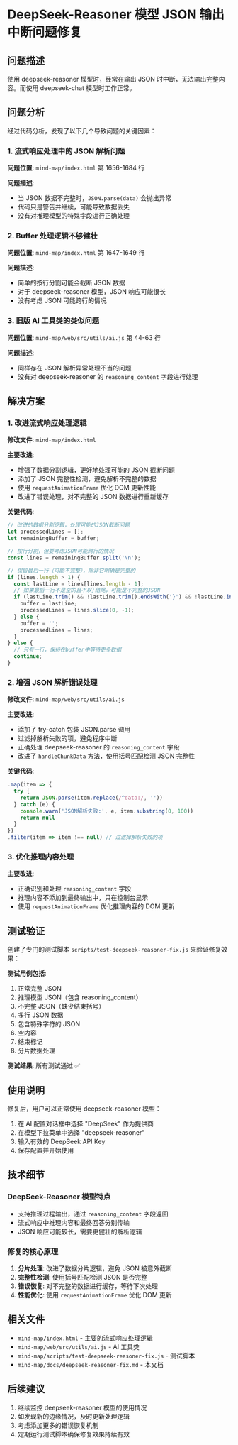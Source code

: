 # DeepSeek-Reasoner 模型 JSON 输出中断问题修复

## 问题描述

使用 deepseek-reasoner 模型时，经常在输出 JSON 时中断，无法输出完整内容。而使用 deepseek-chat 模型时工作正常。

## 问题分析

经过代码分析，发现了以下几个导致问题的关键因素：

### 1. 流式响应处理中的 JSON 解析问题

**问题位置**: `mind-map/index.html` 第 1656-1684 行

**问题描述**: 
- 当 JSON 数据不完整时，`JSON.parse(data)` 会抛出异常
- 代码只是警告并继续，可能导致数据丢失
- 没有对推理模型的特殊字段进行正确处理

### 2. Buffer 处理逻辑不够健壮

**问题位置**: `mind-map/index.html` 第 1647-1649 行

**问题描述**:
- 简单的按行分割可能会截断 JSON 数据
- 对于 deepseek-reasoner 模型，JSON 响应可能很长
- 没有考虑 JSON 可能跨行的情况

### 3. 旧版 AI 工具类的类似问题

**问题位置**: `mind-map/web/src/utils/ai.js` 第 44-63 行

**问题描述**:
- 同样存在 JSON 解析异常处理不当的问题
- 没有对 deepseek-reasoner 的 `reasoning_content` 字段进行处理

## 解决方案

### 1. 改进流式响应处理逻辑

**修改文件**: `mind-map/index.html`

**主要改进**:
- 增强了数据分割逻辑，更好地处理可能的 JSON 截断问题
- 添加了 JSON 完整性检测，避免解析不完整的数据
- 使用 `requestAnimationFrame` 优化 DOM 更新性能
- 改进了错误处理，对不完整的 JSON 数据进行重新缓存

**关键代码**:
```javascript
// 改进的数据分割逻辑，处理可能的JSON截断问题
let processedLines = [];
let remainingBuffer = buffer;

// 按行分割，但要考虑JSON可能跨行的情况
const lines = remainingBuffer.split('\n');

// 保留最后一行（可能不完整），除非它明确是完整的
if (lines.length > 1) {
  const lastLine = lines[lines.length - 1];
  // 如果最后一行不是空的且不以}结尾，可能是不完整的JSON
  if (lastLine.trim() && !lastLine.trim().endsWith('}') && !lastLine.includes('[DONE]')) {
    buffer = lastLine;
    processedLines = lines.slice(0, -1);
  } else {
    buffer = '';
    processedLines = lines;
  }
} else {
  // 只有一行，保持在buffer中等待更多数据
  continue;
}
```

### 2. 增强 JSON 解析错误处理

**修改文件**: `mind-map/web/src/utils/ai.js`

**主要改进**:
- 添加了 try-catch 包装 JSON.parse 调用
- 过滤掉解析失败的项，避免程序中断
- 正确处理 deepseek-reasoner 的 `reasoning_content` 字段
- 改进了 `handleChunkData` 方法，使用括号匹配检测 JSON 完整性

**关键代码**:
```javascript
.map(item => {
  try {
    return JSON.parse(item.replace(/^data:/, ''))
  } catch (e) {
    console.warn('JSON解析失败:', e, item.substring(0, 100))
    return null
  }
})
.filter(item => item !== null) // 过滤掉解析失败的项
```

### 3. 优化推理内容处理

**主要改进**:
- 正确识别和处理 `reasoning_content` 字段
- 推理内容不添加到最终输出中，只在控制台显示
- 使用 `requestAnimationFrame` 优化推理内容的 DOM 更新

## 测试验证

创建了专门的测试脚本 `scripts/test-deepseek-reasoner-fix.js` 来验证修复效果：

**测试用例包括**:
1. 正常完整 JSON
2. 推理模型 JSON（包含 reasoning_content）
3. 不完整 JSON（缺少结束括号）
4. 多行 JSON 数据
5. 包含特殊字符的 JSON
6. 空内容
7. 结束标记
8. 分片数据处理

**测试结果**: 所有测试通过 ✅

## 使用说明

修复后，用户可以正常使用 deepseek-reasoner 模型：

1. 在 AI 配置对话框中选择 "DeepSeek" 作为提供商
2. 在模型下拉菜单中选择 "deepseek-reasoner"
3. 输入有效的 DeepSeek API Key
4. 保存配置并开始使用

## 技术细节

### DeepSeek-Reasoner 模型特点

- 支持推理过程输出，通过 `reasoning_content` 字段返回
- 流式响应中推理内容和最终回答分别传输
- JSON 响应可能较长，需要更健壮的解析逻辑

### 修复的核心原理

1. **分片处理**: 改进了数据分片逻辑，避免 JSON 被意外截断
2. **完整性检测**: 使用括号匹配检测 JSON 是否完整
3. **错误恢复**: 对不完整的数据进行缓存，等待下次处理
4. **性能优化**: 使用 `requestAnimationFrame` 优化 DOM 更新

## 相关文件

- `mind-map/index.html` - 主要的流式响应处理逻辑
- `mind-map/web/src/utils/ai.js` - AI 工具类
- `mind-map/scripts/test-deepseek-reasoner-fix.js` - 测试脚本
- `mind-map/docs/deepseek-reasoner-fix.md` - 本文档

## 后续建议

1. 继续监控 deepseek-reasoner 模型的使用情况
2. 如发现新的边缘情况，及时更新处理逻辑
3. 考虑添加更多的错误恢复机制
4. 定期运行测试脚本确保修复效果持续有效
